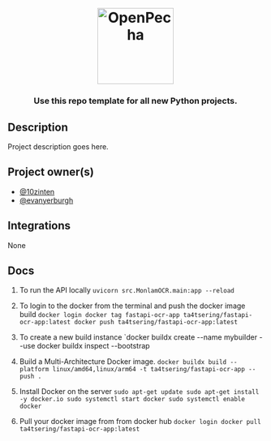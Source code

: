 
<h1 align="center">
  <br>
  <a href="https://openpecha.org"><img src="https://avatars.githubusercontent.com/u/82142807?s=400&u=19e108a15566f3a1449bafb03b8dd706a72aebcd&v=4" alt="OpenPecha" width="150"></a>
  <br>
</h1>

<!-- Replace with 1-sentence description about what this tool is or does.-->

<h3 align="center">Use this repo template for all new Python projects.</h3>

## Description

Project description goes here.

## Project owner(s)

<!-- Link to the repo owners' github profiles -->

- [@10zinten](https://github.com/10zinten)
- [@evanyerburgh](https://github.com/evanyerburgh)

## Integrations

<!-- Add any intregrations here or delete `- []()` and write None-->

None
## Docs

1. To run the API locally 
    `uvicorn src.MonlamOCR.main:app --reload`
2. To login to the docker from the terminal and push the docker image build
    `docker login
     docker tag fastapi-ocr-app ta4tsering/fastapi-ocr-app:latest
     docker push ta4tsering/fastapi-ocr-app:latest
    `
3. To create a new build instance
    `docker buildx create --name mybuilder --use
     docker buildx inspect --bootstrap

4. Build a Multi-Architecture Docker image.
    `docker buildx build --platform linux/amd64,linux/arm64 -t ta4tsering/fastapi-ocr-app --push .
    `
5. Install Docker on the server
    `sudo apt-get update
     sudo apt-get install -y docker.io
     sudo systemctl start docker
     sudo systemctl enable docker
`
6. Pull your docker image from from docker hub
    `docker login
     docker pull ta4tsering/fastapi-ocr-app:latest
    `